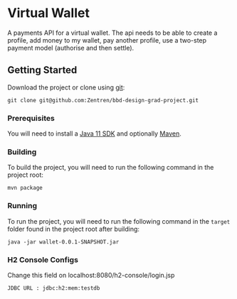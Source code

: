# Virtual Wallet

A payments API for a virtual wallet. The api needs to be able to create a profile,
add money to my wallet, pay another profile, use a two-step payment model (authorise
and then settle).

## Getting Started

Download the project or clone using [git](https://git-scm.com/downloads):

```shell
git clone git@github.com:Zentren/bbd-design-grad-project.git
```

### Prerequisites

You will need to install a [Java 11 SDK](https://adoptopenjdk.net/) and optionally
[Maven](https://maven.apache.org/download.cgi).

### Building

To build the project, you will need to run the following command in the project
root:

```shell
mvn package
```

### Running

To run the project, you will need to run the following command in the `target` folder
found in the project root after building:

```shell
java -jar wallet-0.0.1-SNAPSHOT.jar
```

### H2 Console Configs

Change this field on localhost:8080/h2-console/login.jsp
```
JDBC URL : jdbc:h2:mem:testdb
```